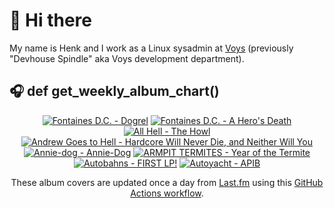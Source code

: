 # 👋 Hi there

My name is Henk and I work as a Linux sysadmin at <a href="https://www.voys.co/about/">Voys</a> (previously "Devhouse Spindle" aka Voys development department).

## 🎧 def get_weekly_album_chart()
<!-- lastfm -->
<p align="center"><a href="https://www.last.fm/music/Fontaines+D.C./Dogrel"><img src="https://lastfm.freetls.fastly.net/i/u/64s/a6e4705a174dcf7b423e82ed06038263.jpg" title="Fontaines D.C. - Dogrel"></a> <a href="https://www.last.fm/music/Fontaines+D.C./A+Hero%27s+Death"><img src="https://lastfm.freetls.fastly.net/i/u/64s/c26a07bde7cb26e937acf90255fdf240.jpg" title="Fontaines D.C. - A Hero's Death"></a> <a href="https://www.last.fm/music/All+Hell/The+Howl"><img src="https://lastfm.freetls.fastly.net/i/u/64s/757627f507d85cd7a9d587717bc55ec4.jpg" title="All Hell - The Howl"></a> <a href="https://www.last.fm/music/Andrew+Goes+to+Hell/Hardcore+Will+Never+Die,+and+Neither+Will+You"><img src="https://lastfm.freetls.fastly.net/i/u/64s/37d253be53602b6e534b930336ee3086.png" title="Andrew Goes to Hell - Hardcore Will Never Die, and Neither Will You"></a> <a href="https://www.last.fm/music/Annie-dog/Annie-Dog"><img src="https://lastfm.freetls.fastly.net/i/u/64s/f103bb9741f60de9467cf8c0f886514a.jpg" title="Annie-dog - Annie-Dog"></a> <a href="https://www.last.fm/music/ARMPIT+TERMITES/Year+of+the+Termite"><img src="https://lastfm.freetls.fastly.net/i/u/64s/744ae14b00083c875830d1cd8e12c27b.jpg" title="ARMPIT TERMITES - Year of the Termite"></a> <a href="https://www.last.fm/music/Autobahns/FIRST+LP!"><img src="https://lastfm.freetls.fastly.net/i/u/64s/f555acc7d12a6760fa5a03b589f2fbe1.jpg" title="Autobahns - FIRST LP!"></a> <a href="https://www.last.fm/music/Autoyacht/APIB"><img src="https://lastfm.freetls.fastly.net/i/u/64s/32e70cc8f29df5c4c7ed26f109709600.jpg" title="Autoyacht - APIB"></a> </p>

<p align="center">These album covers are updated once a day from <a href="https://www.last.fm/user/hbokh">Last.fm</a> using this <a href="https://github.com/marketplace/actions/lastfm-to-markdown">GitHub Actions workflow</a>.</p>

